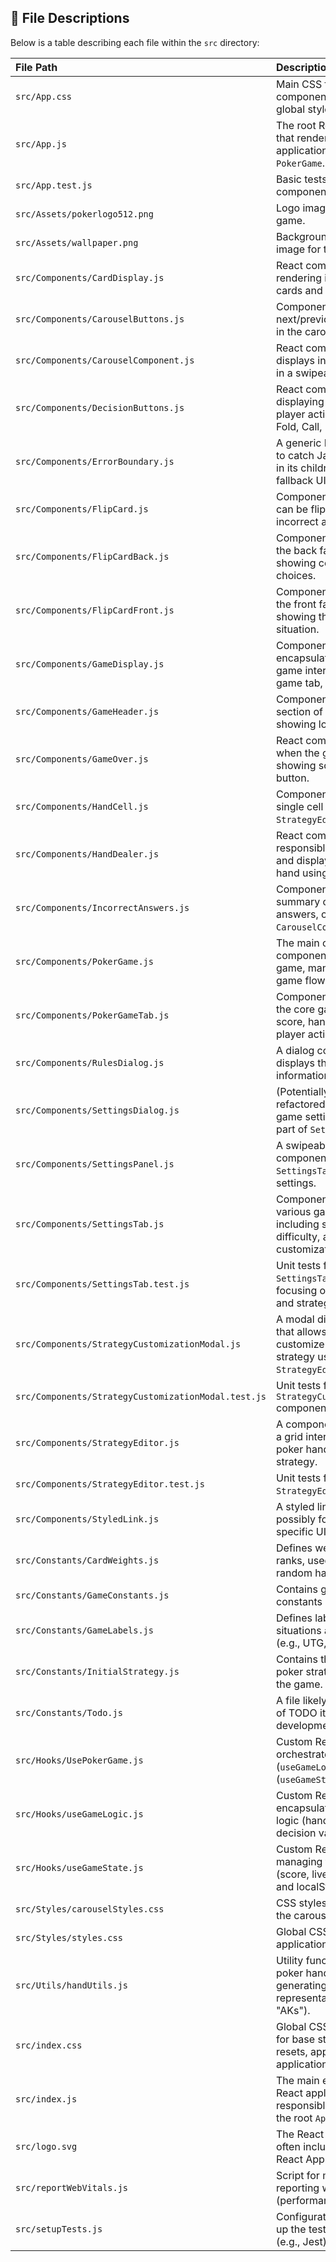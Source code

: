 ## 🧬 File Descriptions

Below is a table describing each file within the `src` directory:

| File Path                                      | Description                                                                                                |
| :--------------------------------------------- | :--------------------------------------------------------------------------------------------------------- |
| `src/App.css`                                  | Main CSS file for the `App` component, providing global styles.                                            |
| `src/App.js`                                   | The root React component that renders the main application layout and `PokerGame`.                           |
| `src/App.test.js`                              | Basic tests for the `App` component.                                                                       |
| `src/Assets/pokerlogo512.png`                | Logo image for the poker game.                                                                             |
| `src/Assets/wallpaper.png`                   | Background wallpaper image for the game.                                                                   |
| `src/Components/CardDisplay.js`                | React component for rendering individual playing cards and a player's hand.                                |
| `src/Components/CarouselButtons.js`            | Components for custom next/previous arrow buttons in the carousel.                                         |
| `src/Components/CarouselComponent.js`          | React component that displays incorrect answers in a swipeable carousel.                                   |
| `src/Components/DecisionButtons.js`            | React component for displaying and handling player action buttons (e.g., Fold, Call, Raise).               |
| `src/Components/ErrorBoundary.js`              | A generic React component to catch JavaScript errors in its children and display a fallback UI.            |
| `src/Components/FlipCard.js`                   | Component for a card that can be flipped, used in the incorrect answers review.                            |
| `src/Components/FlipCardBack.js`               | Component representing the back face of a flip card, showing correct/incorrect choices.                    |
| `src/Components/FlipCardFront.js`              | Component representing the front face of a flip card, showing the hand and situation.                      |
| `src/Components/GameDisplay.js`                | Component that encapsulates the main game interface (header, game tab, rules dialog).                      |
| `src/Components/GameHeader.js`                 | Component for the header section of the game UI, showing logo and title.                                   |
| `src/Components/GameOver.js`                   | React component displayed when the game ends, showing score and restart button.                            |
| `src/Components/HandCell.js`                   | Component for rendering a single cell in the `StrategyEditor` grid.                                        |
| `src/Components/HandDealer.js`                 | React component responsible for animating and displaying the dealt hand using `CardDisplay`.                 |
| `src/Components/IncorrectAnswers.js`           | Component that displays a summary of incorrect answers, often using the `CarouselComponent`.               |
| `src/Components/PokerGame.js`                  | The main container component for the poker game, managing overall game flow and UI structure.              |
| `src/Components/PokerGameTab.js`               | Component that displays the core game information: score, hand, situation, player actions, lives, streak.  |
| `src/Components/RulesDialog.js`                | A dialog component that displays the rules and information about the game.                                 |
| `src/Components/SettingsDialog.js`             | (Potentially deprecated or refactored) A dialog for game settings, now likely part of `SettingsPanel`.     |
| `src/Components/SettingsPanel.js`              | A swipeable drawer component that hosts the `SettingsTab` for game settings.                               |
| `src/Components/SettingsTab.js`                | Component containing various game settings, including sound, username, difficulty, and strategy customization. |
| `src/Components/SettingsTab.test.js`           | Unit tests for the `SettingsTab` component, focusing on localStorage and strategy interactions.            |
| `src/Components/StrategyCustomizationModal.js` | A modal dialog component that allows users to customize their poker strategy using the `StrategyEditor`.   |
| `src/Components/StrategyCustomizationModal.test.js` | Unit tests for the `StrategyCustomizationModal` component.                                               |
| `src/Components/StrategyEditor.js`             | A component that provides a grid interface for selecting poker hands to define a strategy.                 |
| `src/Components/StrategyEditor.test.js`        | Unit tests for the `StrategyEditor` component.                                                             |
| `src/Components/StyledLink.js`                 | A styled link component, possibly for external links or specific UI needs.                                 |
| `src/Constants/CardWeights.js`                 | Defines weights for card ranks, used for weighted random hand generation.                                  |
| `src/Constants/GameConstants.js`               | Contains general game constants like suits.                                                                |
| `src/Constants/GameLabels.js`                  | Defines labels for game situations and positions (e.g., UTG, MP, RFI).                                     |
| `src/Constants/InitialStrategy.js`             | Contains the default initial poker strategy data used by the game.                                         |
| `src/Constants/Todo.js`                        | A file likely containing a list of TODO items or future development notes.                               |
| `src/Hooks/UsePokerGame.js`                    | Custom React hook that orchestrates game logic (`useGameLogic`) and state (`useGameState`).                |
| `src/Hooks/useGameLogic.js`                    | Custom React hook encapsulating core game logic (hand generation, decision validation, etc.).              |
| `src/Hooks/useGameState.js`                    | Custom React hook for managing the game's state (score, lives, hand, etc.) and localStorage.             |
| `src/Styles/carouselStyles.css`                | CSS styles specifically for the carousel component.                                                        |
| `src/Styles/styles.css`                        | Global CSS styles for the application.                                                                     |
| `src/Utils/handUtils.js`                       | Utility functions related to poker hands, such as generating hand string representations (e.g., "AKs").  |
| `src/index.css`                                | Global CSS file, often used for base styling or CSS resets, applied at the application entry point.      |
| `src/index.js`                                 | The main entry point for the React application, responsible for rendering the root `App` component.        |
| `src/logo.svg`                                 | The React logo SVG file, often included with Create React App.                                             |
| `src/reportWebVitals.js`                       | Script for measuring and reporting web vitals (performance metrics).                                       |
| `src/setupTests.js`                            | Configuration file for setting up the testing environment (e.g., Jest).                                  |
